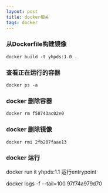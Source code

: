 ```yaml
---
layout: post
title: docker相关
tags: docker
---
```


### 从Dockerfile构建镜像
	docker build -t yhpds:1.0 .

### 查看正在运行的容器
	docker ps -a

### docker 删除容器
	docker rm f58743ac02e0

### docker 删除镜像
	docker rmi 2fb207faae13

### docker 运行
docker run it yhpds:1.1 运行entrypoint


docker logs -f  --tail=100 97f74a979d70 

